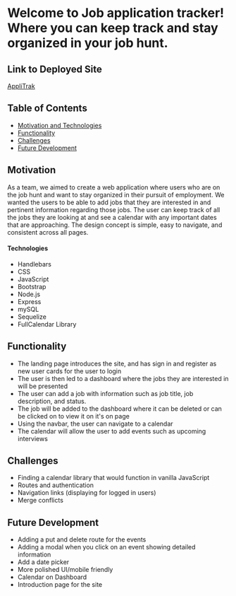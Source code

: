 # Welcome to Job application tracker! Where you can keep track and stay organized in your job hunt.

## Link to Deployed Site

[AppliTrak](https://immense-eyrie-11789.herokuapp.com/login)

## Table of Contents
  * [Motivation and Technologies](#motivation)
  * [Functionality](#functionality)
  * [Challenges](#challenges)
  * [Future Development](#futuredevelopment)

## Motivation

As a team, we aimed to create a web application where users who are on the job hunt and want to stay organized in their pursuit of employment. We wanted the users to be able to add jobs that they are interested in and pertinent information regarding those jobs. The user can keep track of all the jobs they are looking at and see a calendar with any important dates that are approaching. The design concept is simple, easy to navigate, and consistent across all pages.

#### Technologies
* Handlebars
* CSS 
* JavaScript
* Bootstrap
* Node.js
* Express
* mySQL
* Sequelize
* FullCalendar Library

## Functionality

* The landing page introduces the site, and has sign in and register as new user cards for the user to login
* The user is then led to a dashboard where the jobs they are interested in will be presented 
* The user can add a job with information such as job title, job description, and status.
* The job will be added to the dashboard where it can be deleted or can be clicked on to view it on it's on page
* Using the navbar, the user can navigate to a calendar
* The calendar will allow the user to add events such as upcoming interviews 

## Challenges

* Finding a calendar library that would function in vanilla JavaScript
* Routes and authentication
* Navigation links (displaying for logged in users)
* Merge conflicts

## Future Development
* Adding a put and delete route for the events
* Adding a modal when you click on an event showing detailed information
* Add a date picker
* More polished UI/mobile friendly
* Calendar on Dashboard
* Introduction page for the site
